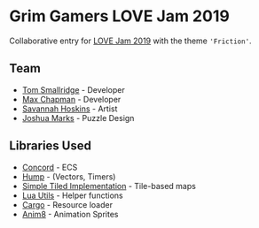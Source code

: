 # Grim Gamers LOVE Jam 2019

Collaborative entry for [LOVE Jam 2019](https://itch.io/jam/love2d-jam-2019) with the theme `'Friction'`.

## Team

* [Tom Smallridge](https://github.com/sundowns) - Developer
* [Max Chapman](https://github.com/chappos) - Developer
* [Savannah Hoskins](https://www.facebook.com/artofsavannah/) - Artist
* [Joshua Marks]() - Puzzle Design

## Libraries Used

* [Concord](https://github.com/Tjakka5/Concord) - ECS
* [Hump](https://github.com/vrld/hump) - (Vectors, Timers)
* [Simple Tiled Implementation](https://github.com/Karai17/Simple-Tiled-Implementation) - Tile-based maps
* [Lua Utils](https://github.com/sundowns/lua-utils) - Helper functions
* [Cargo](https://github.com/bjornbytes/cargo) - Resource loader
* [Anim8](https://github.com/kikito/anim8) - Animation Sprites
